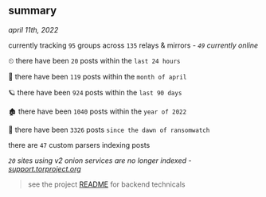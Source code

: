 
## summary
_april 11th, 2022_

currently tracking `95` groups across `135` relays & mirrors - _`49` currently online_

⏲ there have been `20` posts within the `last 24 hours`

🦈 there have been `119` posts within the `month of april`

🪐 there have been `924` posts within the `last 90 days`

🏚 there have been `1040` posts within the `year of 2022`

🦕 there have been `3326` posts `since the dawn of ransomwatch`

there are `47` custom parsers indexing posts

_`20` sites using v2 onion services are no longer indexed - [support.torproject.org](https://support.torproject.org/onionservices/v2-deprecation/)_

> see the project [README](https://github.com/thetanz/ransomwatch#ransomwatch--) for backend technicals

